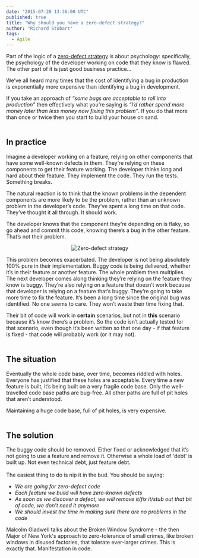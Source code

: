 ```yaml
---
date: "2015-07-28 13:36:00 UTC"
published: true
title: "Why should you have a zero-defect strategy?"
author: "Richard Stobart"
tags:
  - Agile
---
```


Part of the logic of a [zero-defect strategy](https://en.wikipedia.org/wiki/Zero_Defects) is about psychology: specifically, the psychology of the developer working on code that they know is flawed. The other part of it is just good business practice...<br/>

We’ve all heard many times that the cost of identifying a bug in production is exponentially more expensive than identifying a bug in development.<br/>

If you take an approach of <i>“some bugs are acceptable to roll into production”</i> then effectively what you’re saying is <i>“I’d rather spend more money later than less money now fixing this problem”</i>. If you do that more than once or twice then you start to build your house on sand.<br/>
<br/>

<h2>In practice</h2>
Imagine a developer working on a feature, relying on other components that have some well-known defects in them. They’re relying on these components to get their feature working. The developer thinks long and hard about their feature. They implement the code. They run the tests. Something breaks.<br/>

The natural reaction is to think that the known problems in the dependent components are more likely to be the problem, rather than an unknown problem in the developer’s code. They’ve spent a long time on that code. They’ve thought it all through. It should work.<br/>

The developer knows that the component they’re depending on is flaky, so go ahead and commit this code, knowing there’s a bug in the other feature. That’s not their problem.<br/>

<p align="center"><img src="http://bit.ly/1gUUeg3" alt="Zero-defect strategy"></p>

This problem becomes exacerbated. The developer is not being absolutely 100% pure in their implementation. Buggy code is being delivered, whether it’s in their feature or another feature. The whole problem then multiplies. The next developer comes along thinking they’re relying on the feature they know is buggy. They’re also relying on a feature that doesn’t work because that developer is relying on a feature that’s buggy. They’re going to take more time to fix the feature. It’s been a long time since the original bug was identified. No one seems to care. They won’t waste their time fixing that.<br/>

Their bit of code will work in <b>certain</b> scenarios, but not in <b>this</b> scenario because it’s know there’s a problem. So the code isn’t actually tested for that scenario, even though it’s been written so that one day - if that feature is fixed - that code will probably work (or it may not).<br/>
<br/>

<h2>The situation</h2>
Eventually the whole code base, over time, becomes riddled with holes. Everyone has justified that these holes are acceptable. Every time a new feature is built, it’s being built on a very fragile code base. Only the well-travelled code base paths are bug-free. All other paths are full of pit holes that aren’t understood.<br/>

Maintaining a huge code base, full of pit holes, is very expensive.<br/>
<br/>

<h2>The solution</h2>
The buggy code should be removed. Either fixed or acknowledged that it’s not going to use a feature and remove it. Otherwise a whole load of 'debt' is built up. Not even technical debt, just feature debt.<br/>
<br/>
The easiest thing to do is nip it in the bud. You should be saying:<br/>

* <i>We are going for zero-defect code<br/>
* Each feature we build will have zero-known defects<br/>
* As soon as we discover a defect, we will remove it/fix it/stub out that bit of code, we don’t need it anymore<br/>
* We should invest the time in making sure there are no problems in the code</i><br/>

Malcolm Gladwell talks about the Broken Window Syndrome - the then Major of New York's approach to zero-tolerance of small crimes, like broken windows in disused factories, that tolerate ever-larger crimes. This is exactly that. Manifestation in code.
